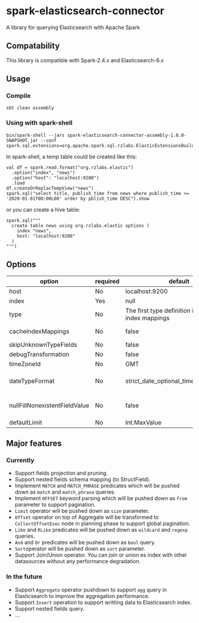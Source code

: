 # spark-elasticsearch-connector

A library for querying Elasticsearch with Apache Spark

## Compatability

This library is compatible with Spark-2.4.x and Elasticsearch-6.x

## Usage

### Compile

```
sbt clean assembly
```

### Using with spark-shell

```
bin/spark-shell --jars spark-elasticsearch-connector-assembly-1.0.0-SNAPSHOT.jar --conf spark.sql.extensions=org.apache.spark.sql.rzlabs.ElasticExtensionsBuilder
```

In spark-shell, a temp table could be created like this:

```
val df = spark.read.format("org.rzlabs.elastic")
  .option("index", "news")
  .option("host": "localhost:9200")
  .load
df.createOrReplacTempView("news")
spark.sql("select title, publish_time from news where publish_time >= '2020-01-01T00:00L00' order by pblish_time DESC").show
```

or you can create a hive table:

```
spark.sql("""
  create table news using org.rzlabs.elastic options (
    index "news",
    host: "localhost:9200"
  )
""")
```

## Options

|option|required|default|description|
|-|-|-|-|
|host|No|localhost:9200|Elasticsearch server host with http port|
|index|Yes|null|Elaticsearch index name|
|type|No|The first type definition in the specific index mappings|the type name in a specific index|
|cacheIndexMappings|No|false|If re-pulling the index mappings or not when recreate the DF use the same options|
|skipUnknownTypeFields|No|false|If skip unknown type fields or not|
|debugTransformation|No|false|Log debug information about the transformations or not|
|timeZoneId|No|GMT|Time zone id will affect the Timestamp type field|
|dateTypeFormat|No|strict_date_optional_time\|\|epoch_millis|Date type format specified for `Date` type in Elasticsearch. For more information, please visit: https://www.elastic.co/guide/en/elasticsearch/reference/6.8/date.html|
|nullFillNonexistentFieldValue|No|false|If using null value to fill the nonexistent field or not, if true, then use null to fill, otherwise throw ElasticIndexException when a field is nonexistent in a InternalRow|
|defaultLimit|No|Int.MaxValue|The value of the setting `index.max_result_window` of Elasticsearch|

## Major features

### Currently

* Support fields projection and pruning.
* Support nested fields schema mapping (to StructField).
* Implement `MATCH` and `MATCH_PHRASE` predicates which will be pushed down as `match` and `match_phrase` queries.
* Implement `OFFSET` keyword parsing which will be pushed down as `from` parameter to support pagination.
* `Limit` operator will be pushed down as `size` parameter.
* `Offset` operator on top of Aggregate will be transformed to `CollectOffsetExec` node in planning phase to support global pagination.
* `Like` and `RLike` predicates will be pushed down as `wildcard` and `regexp` queries.
* `And` and `Or` predicates will be pushed down as `bool` query.
* `Sort`operator will be pushed down as `sort` parameter. 
* Support Join/Union operator. You can join or union es index with other datasources without any performance degradation.

### In the future

* Support `Aggregate` operator pushdown to support `agg` query in Elasticsearch to improve the aggregation performance.
* Support `Insert` operation to support writting data to Elasticsearch index.
* Support nested fields query.
* ...
